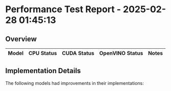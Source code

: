 # Performance Test Report - 2025-02-28 01:45:13

## Overview

| Model | CPU Status | CUDA Status | OpenVINO Status | Notes |
|-------|------------|-------------|-----------------|-------|

## Implementation Details

The following models had improvements in their implementations:

